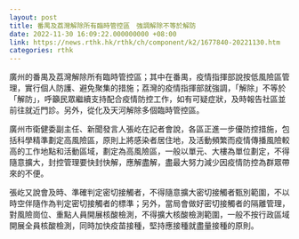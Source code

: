 ```yaml
---
layout: post
title: 番禺及荔灣解除所有臨時管控區　強調解除不等於解防
date: 2022-11-30 16:09:22.000000000 +08:00
link: https://news.rthk.hk/rthk/ch/component/k2/1677840-20221130.htm
categories: rthk
---
```


廣州的番禺及荔灣解除所有臨時管控區；其中在番禺，疫情指揮部說按低風險區管理，實行個人防護、避免聚集的措施；荔灣的疫情指揮部就強調，「解除」不等於「解防」，呼籲民眾繼續支持配合疫情防控工作，如有可疑症狀，及時報告社區並前往就近門診。另外，從化及天河解除多個臨時管控區。

廣州市衛健委副主任、新聞發言人張屹在記者會說，各區正進一步優防控措施，包括科學精準劃定高風險區，原則上將感染者居住地，及活動頻繁而疫情傳播風險較高的工作地點和活動區域，劃定為高風險區，一般以單元、大樓為單位劃定，不得隨意擴大，封控管理要快封快解，應解盡解，盡最大努力減少因疫情防控為群眾帶來的不便。

張屹又說會及時、準確判定密切接觸者，不得隨意擴大密切接觸者甄別範圍，不以時空伴隨作為判定密切接觸者的標準；另外，當局會做好密切接觸者的隔離管理，對風險崗位、重點人員開展核酸檢測，不得擴大核酸檢測範圍，一般不按行政區域開展全員核酸檢測，同時加快疫苗接種，堅持應接種就盡量接種的原則。
